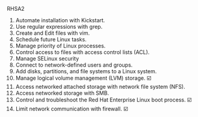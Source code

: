 RHSA2

1. Automate installation with Kickstart.
2. Use regular expressions with grep.
3. Create and Edit files with vim.
4. Schedule future Linux tasks.
5. Manage priority of Linux processes.
6. Control access to files with access control lists (ACL).
7. Manage SELinux security
8. Connect to network-defined users and groups.
9. Add disks, partitions, and file systems to a Linux system. 
10. Manage logical volume management (LVM) storage. :ballot_box_with_check:
11. Access networked attached storage with network file system (NFS).
12. Access networked storage with SMB.
13. Control and troubleshoot the Red Hat Enterprise Linux boot process. :ballot_box_with_check:
14. Limit network communication with firewall. :ballot_box_with_check:
